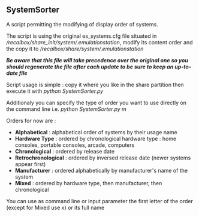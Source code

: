 ## SystemSorter

A script permitting the modifying of display order of systems.

The script is using the original es_systems.cfg file situated in */recalbox/share_init/system/.emulationstation*, modify its content order and the copy it to */recalbox/share/system/.emulationstation*

***Be aware that this file will take precedence over the original one so you should regenerate the file after each update to be sure to keep an up-to-date file***


Script usage is simple : copy it where you like in the share partition then execute it with *python SystemSorter.py*

Additionaly you can specify the type of order you want to use directly on the command line i.e. *python SystemSorter.py m*

Orders for now are :
* **Alphabetical** : alphabetical order of systems by their usage name  
* **Hardware Type** : ordered by chronological hardware type : home consoles, portable consoles, arcade, computers
* **Chronological** : ordered by release date
* **Retrochronological** : ordered by inversed release date (newer systems appear first)
* **Manufacturer** : ordered alphabetically by manufacturer's name of the system
* **Mixed** : ordered by hardware type, then manufacturer, then chronological

You can use as command line or input parameter the first letter of the order (except for Mixed use x) or its full name
